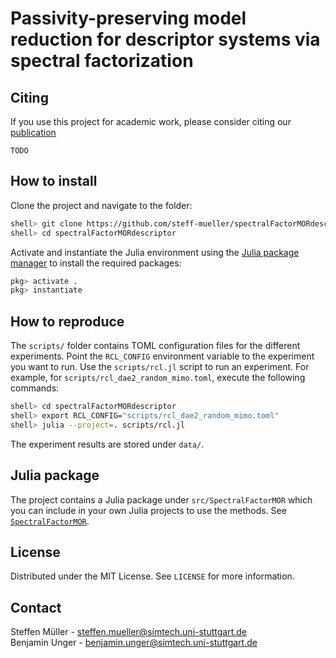 # Passivity-preserving model reduction for descriptor systems via spectral factorization

## Citing

If you use this project for academic work, please consider citing our
[publication](https://TODO)

    TODO

## How to install

Clone the project and navigate to the folder:

```bash
shell> git clone https://github.com/steff-mueller/spectralFactorMORdescriptor.git
shell> cd spectralFactorMORdescriptor
```

Activate and instantiate the Julia environment using the
[Julia package manager](https://pkgdocs.julialang.org/v1/environments/#Using-someone-else's-project)
to install the required packages:

```julia
pkg> activate .
pkg> instantiate
```

## How to reproduce

The `scripts/` folder contains TOML configuration files for
the different experiments. Point the `RCL_CONFIG` environment variable to
the experiment you want to run. Use the `scripts/rcl.jl` script to run an
experiment.  For example, for `scripts/rcl_dae2_random_mimo.toml`,
execute the following commands:

```bash
shell> cd spectralFactorMORdescriptor
shell> export RCL_CONFIG="scripts/rcl_dae2_random_mimo.toml"
shell> julia --project=. scripts/rcl.jl
```

The experiment results are stored under `data/`.

## Julia package

The project contains a Julia package under `src/SpectralFactorMOR`
which you can include in your own Julia projects to use the methods.
See [`SpectralFactorMOR`](SpectralFactorMOR.md).

## License
Distributed under the MIT License. See `LICENSE` for more information.

## Contact
Steffen Müller - steffen.mueller@simtech.uni-stuttgart.de\
Benjamin Unger - benjamin.unger@simtech.uni-stuttgart.de
